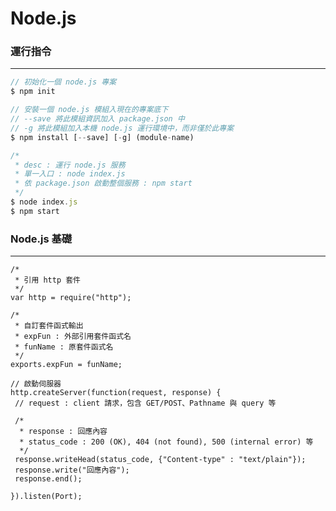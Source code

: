 # Node.js

<script type="text/javascript" src="../js/general.js"></script>

### 運行指令
---

```javascript
// 初始化一個 node.js 專案
$ npm init

// 安裝一個 node.js 模組入現在的專案底下
// --save 將此模組資訊加入 package.json 中
// -g 將此模組加入本機 node.js 運行環境中，而非僅於此專案
$ npm install [--save] [-g] (module-name)

/* 
 * desc : 運行 node.js 服務
 * 單一入口 : node index.js
 * 依 package.json 啟動整個服務 : npm start
 */
$ node index.js
$ npm start
```

### Node.js 基礎
---

```nodejs
/*
 * 引用 http 套件
 */
var http = require("http");

/*
 * 自訂套件函式輸出
 * expFun : 外部引用套件函式名
 * funName : 原套件函式名
 */
exports.expFun = funName;

// 啟動伺服器
http.createServer(function(request, response) {
 // request : client 請求，包含 GET/POST、Pathname 與 query 等
 
 /*
  * response : 回應內容
  * status_code : 200 (OK), 404 (not found), 500 (internal error) 等
  */
 response.writeHead(status_code, {"Content-type" : "text/plain"});
 response.write("回應內容");
 response.end();		
 
}).listen(Port);
```




















